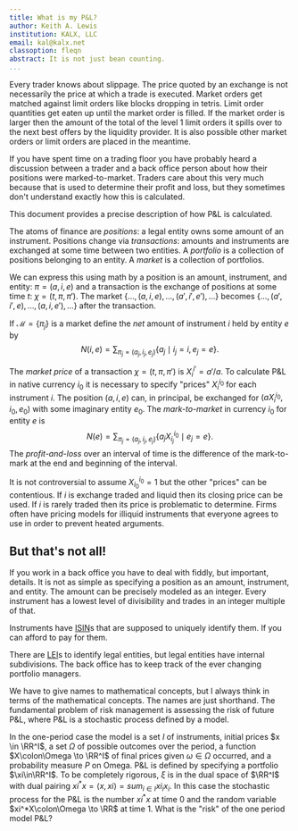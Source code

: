 ```yaml
---
title: What is my P&L?
author: Keith A. Lewis
institution: KALX, LLC
email: kal@kalx.net
classoption: fleqn
abstract: It is not just bean counting.
...
```


Every trader knows about slippage. The price quoted by an exchange is not
necessarily the price at which a trade is executed. Market orders get matched
against limit orders like blocks dropping in tetris. Limit order quantities
get eaten up until the market order is filled. If the market order is
larger then the amount of the total of the level 1 limit orders it spills over to
the next best offers by the liquidity provider.
It is also possible other
market orders or limit orders are placed in the meantime.

If you have spent time on a trading floor you have probably
heard a discussion between a trader and a back office person about how
their positions were marked-to-market. Traders care about this very much
because that is used to determine their profit and loss, but they sometimes
don't understand exactly how this is calculated.

This document provides a precise description of how P&L is calculated.

The atoms of finance are _positions_: a legal entity owns some amount
of an instrument. Positions change via _transactions_: amounts
and instruments are exchanged at some time between two entities.
A _portfolio_ is a collection of positions belonging to an entity.
A _market_ is a collection of portfolios.

We can express this using math by a position is an amount, instrument,
and entity: $\pi = (a, i, e)$ and a transaction is the exchange of
positions at some time $t$: $\chi = (t, \pi, \pi')$.
The market ${\{\ldots,(a, i, e),\ldots,(a',i',e'),\ldots\}}$
becomes ${\{\ldots,(a', i', e),\ldots,(a,i,e'),\ldots\}}$
after the transaction.

If $\mathcal{M} = \{\pi_j\}$ is a market define the _net_ amount
of instrument $i$ held by entity $e$ by
$$
	N(i, e) = \sum_{\pi_j = (a_j, i_j, e_j)}\{a_j\mid i_j = i, e_j = e\}.
$$

The _market price_ of a transaction $\chi = (t,\pi,\pi')$ is $X^{i'}_{i} = a'/a$.
To calculate P&L in native currency $i_0$ it is necessary to specify "prices" $X^{i_0}_{i}$ for each
instrument $i$. The position $(a,i,e)$ can, in principal,
be exchanged for $(aX^{i_0}_i, i_0, e_0)$ with some imaginary entity $e_0$.
The _mark-to-market_ in currency $i_0$ for entity $e$ is
$$
	N(e) = \sum_{\pi_j = (a_j, i_j, e_j)}\{a_jX^{i_0}_{i_j}\mid e_j = e\}.
$$
The _profit-and-loss_ over an interval of time is the difference of the mark-to-mark
at the end and beginning of the interval.

It is not controversial to assume $X^{i_0}_{i_0} = 1$ but the other "prices" can be contentious.
If $i$ is exchange traded and liquid then its closing price can be used.
If $i$ is rarely traded then its price is problematic to determine.
Firms often have pricing models for illiquid instruments that everyone agrees to use
in order to prevent heated arguments.

## But that's not all!

If you work in a back office you have to deal with fiddly, but important, details.
It is not as simple as specifying a position as an amount, instrument, and entity.
The amount can be precisely modeled as an integer. Every instrument has a lowest
level of divisibility and trades in an integer multiple of that.

Instruments have [ISIN](https://en.wikipedia.org/wiki/International_Securities_Identification_Number)s
that are supposed to uniquely identify them. If you can afford to pay for them.

There are [LEI](https://en.wikipedia.org/wiki/Legal_Entity_Identifier)s to identify legal entities,
but legal entities have internal subdivisions. The back office has to keep track of
the ever changing portfolio managers.

We have to give names to mathematical concepts, but I always think
in terms of the mathematical concepts. The names are just shorthand.
The fundamental problem of risk management is assessing the risk of
future P&L, where P&L is a stochastic process defined by a model.

In the one-period case the model is a set $I$ of instruments, initial
prices $x \in \RR^I$, a set $\Omega$ of possible outcomes over the period, a
function $X\colon\Omega \to \RR^I$ of final prices given $\omega\in\Omega$ occurred,
and a probability measure $P$ on Omega. P&L is defined by specifying a
portfolio $\xi\in\RR^I$. To be completely rigorous, $\xi$ is in the dual space
of $\RR^I$ with dual pairing $xi^* x = \langle x, xi\rangle = sum_{i\in I} xi_i x_i$.
In this case the stochastic process for the P&L is the number $xi^* x$ at time 0
and the random variable $xi^*X\colon\Omega \to \RR$ at time 1.  What is the "risk"
of the one period model P&L? 


